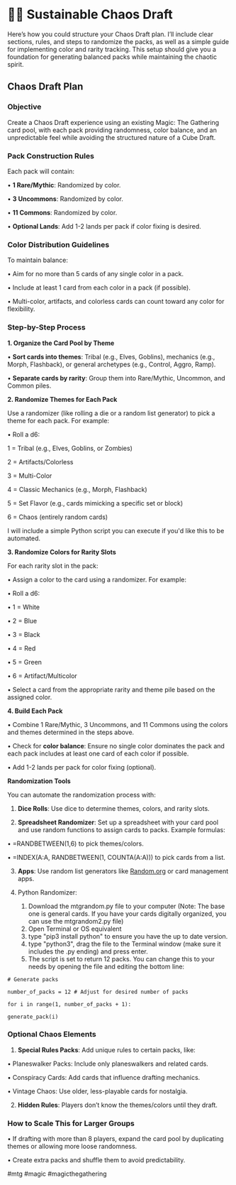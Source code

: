 # 😵‍💫 Sustainable Chaos Draft 

Here’s how you could structure your Chaos Draft plan. I’ll include clear sections, rules, and steps to randomize the packs, as well as a simple guide for implementing color and rarity tracking. This setup should give you a foundation for generating balanced packs while maintaining the chaotic spirit.

## **Chaos Draft Plan**

### **Objective**

Create a Chaos Draft experience using an existing Magic: The Gathering card pool, with each pack providing randomness, color balance, and an unpredictable feel while avoiding the structured nature of a Cube Draft.

### **Pack Construction Rules**

  

Each pack will contain:

• **1 Rare/Mythic**: Randomized by color.

• **3 Uncommons**: Randomized by color.

• **11 Commons**: Randomized by color.

• **Optional Lands**: Add 1-2 lands per pack if color fixing is desired.

  

### **Color Distribution Guidelines**

To maintain balance:

• Aim for no more than 5 cards of any single color in a pack.

• Include at least 1 card from each color in a pack (if possible).

• Multi-color, artifacts, and colorless cards can count toward any color for flexibility.


### **Step-by-Step Process**


**1. Organize the Card Pool by Theme**

• **Sort cards into themes**: Tribal (e.g., Elves, Goblins), mechanics (e.g., Morph, Flashback), or general archetypes (e.g., Control, Aggro, Ramp).

• **Separate cards by rarity**: Group them into Rare/Mythic, Uncommon, and Common piles.

**2. Randomize Themes for Each Pack**

Use a randomizer (like rolling a die or a random list generator) to pick a theme for each pack. For example:

• Roll a d6:

1 = Tribal (e.g., Elves, Goblins, or Zombies)

2 = Artifacts/Colorless

3 = Multi-Color

4 = Classic Mechanics (e.g., Morph, Flashback)

5 = Set Flavor (e.g., cards mimicking a specific set or block)

6 = Chaos (entirely random cards)

I will include a simple Python script you can execute if you'd like this to be automated.

**3. Randomize Colors for Rarity Slots**


For each rarity slot in the pack:

• Assign a color to the card using a randomizer. For example:

• Roll a d6:

• 1 = White

• 2 = Blue

• 3 = Black

• 4 = Red

• 5 = Green

• 6 = Artifact/Multicolor

• Select a card from the appropriate rarity and theme pile based on the assigned color.

  
**4. Build Each Pack**


• Combine 1 Rare/Mythic, 3 Uncommons, and 11 Commons using the colors and themes determined in the steps above.

• Check for **color balance**: Ensure no single color dominates the pack and each pack includes at least one card of each color if possible.

• Add 1-2 lands per pack for color fixing (optional).





**Randomization Tools**

  

You can automate the randomization process with:

1. **Dice Rolls**: Use dice to determine themes, colors, and rarity slots.

2. **Spreadsheet Randomizer**: Set up a spreadsheet with your card pool and use random functions to assign cards to packs. Example formulas:

• =RANDBETWEEN(1,6) to pick themes/colors.

• =INDEX(A:A, RANDBETWEEN(1, COUNTA(A:A))) to pick cards from a list.

3. **Apps**: Use random list generators like [Random.org](https://www.random.org/) or card management apps.

4. Python Randomizer:
   
	1. Download the mtgrandom.py file to your computer (Note: The base one is general cards. If you have your cards digitally organized, you can use the mtgrandom2.py file)
	2. Open Terminal or OS equivalent
	3. type "pip3 install python" to ensure you have the up to date version.
	4. type "python3", drag the file to the Terminal window (make sure it includes the .py ending) and press enter. 
	5. The script is set to return 12 packs. You can change this to your needs by opening the file and editing the bottom line:

```
# Generate packs

number_of_packs = 12 # Adjust for desired number of packs

for i in range(1, number_of_packs + 1):

generate_pack(i)
```


  

### **Optional Chaos Elements**

  
1. **Special Rules Packs**: Add unique rules to certain packs, like:

• Planeswalker Packs: Include only planeswalkers and related cards.

• Conspiracy Cards: Add cards that influence drafting mechanics.

• Vintage Chaos: Use older, less-playable cards for nostalgia.

2. **Hidden Rules**: Players don’t know the themes/colors until they draft.

  

### **How to Scale This for Larger Groups**


• If drafting with more than 8 players, expand the card pool by duplicating themes or allowing more loose randomness.

• Create extra packs and shuffle them to avoid predictability.


#mtg #magic #magicthegathering

